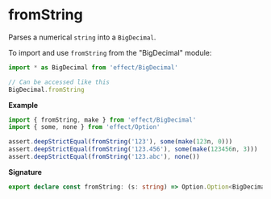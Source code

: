 # fromString

Parses a numerical `string` into a `BigDecimal`.

To import and use `fromString` from the "BigDecimal" module:

```ts
import * as BigDecimal from 'effect/BigDecimal'

// Can be accessed like this
BigDecimal.fromString
```

**Example**

```ts
import { fromString, make } from 'effect/BigDecimal'
import { some, none } from 'effect/Option'

assert.deepStrictEqual(fromString('123'), some(make(123n, 0)))
assert.deepStrictEqual(fromString('123.456'), some(make(123456n, 3)))
assert.deepStrictEqual(fromString('123.abc'), none())
```

**Signature**

```ts
export declare const fromString: (s: string) => Option.Option<BigDecimal>
```
